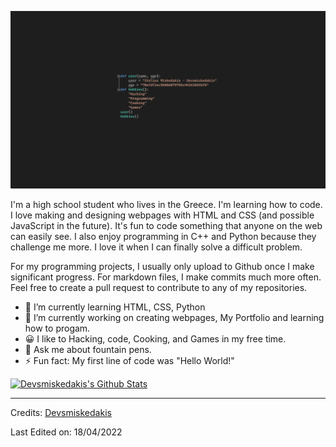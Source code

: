 ![Banner](https://github.com/Devsmiskedakis/Devsmiskedakis/blob/main/facebook%20banner.png)

I'm a high school student who lives in the Greece. I'm learning how to code. I love making and designing webpages with HTML and CSS (and possible JavaScript in the future).  It's fun to code something that anyone on the web can easily see. I also enjoy programming in C++ and Python because they challenge me more. I love it when I can finally solve a difficult problem.

For my programming projects, I usually only upload to Github once I make significant progress. For markdown files, I make commits much more often. Feel free to create a pull request to contribute to any of my repositories.

- 🌱 I’m currently learning HTML, CSS, Python
- 🔭 I’m currently working on creating webpages, My Portfolio and learning how to progam.
- 😀 I like to Hacking, code, Cooking, and Games in my free time.
- 💬 Ask me about fountain pens.
- ⚡ Fun fact: My first line of code was "Hello World!"

[![Devsmiskedakis's Github Stats](https://github-readme-stats.vercel.app/api?username=devsmiskedakis)](https://github.com/devsmiskedakis/github-readme-stats)

-----
Credits: [Devsmiskedakis](https://github.com/devsmiskedakis)

Last Edited on: 18/04/2022
